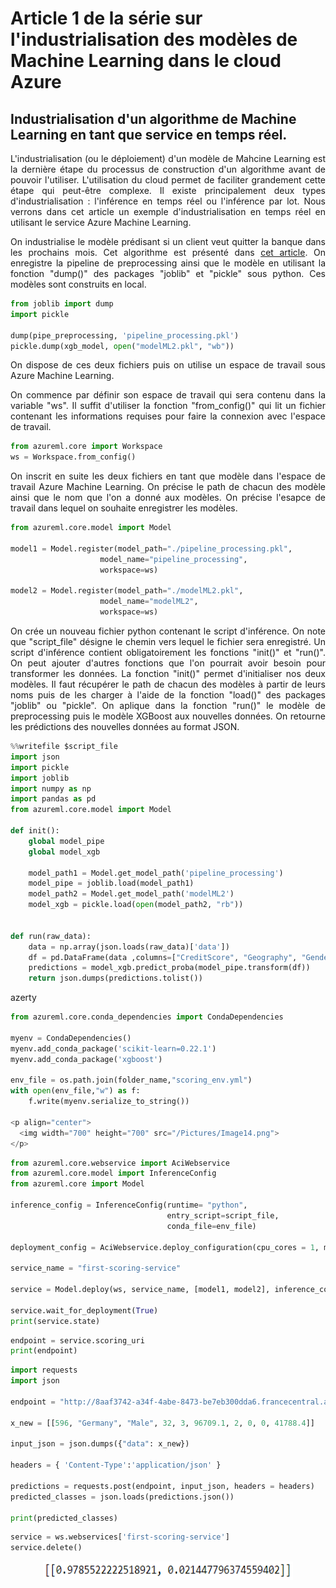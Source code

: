 # Article 1 de la série sur l'industrialisation des modèles de Machine Learning dans le cloud Azure

## Industrialisation d'un algorithme de Machine Learning en tant que service en temps réel.

<p align="justify">
L'industrialisation (ou le déploiement) d'un modèle de Mahcine Learning est la dernière étape du processus de construction d'un algorithme avant de pouvoir l'utiliser. 
L'utilisation du cloud permet de faciliter grandement cette étape qui peut-être complexe.
Il existe principalement deux types d'industrialisation : l'inférence en temps réel ou l'inférence par lot. 
Nous verrons dans cet article un exemple d'industrialisation en temps réel en utilisant le service Azure Machine Learning. 
</p>

<p align="justify">
On industrialise le modèle prédisant si un client veut quitter la banque dans les prochains mois. Cet algorithme est présenté dans <a href="https://github.com/Teywa-OZIOL/Article_Data_Science_Katalyse_IS/blob/main/Articles/Serie_1_Article_3_Implementation_XGBoost_Python">cet article</a>. On enregistre la pipeline de preprocessing ainsi que le modèle en utilisant la fonction "dump()" des packages "joblib" et "pickle" sous python. Ces modèles sont construits en local.
</p>

```python
from joblib import dump
import pickle

dump(pipe_preprocessing, 'pipeline_processing.pkl')
pickle.dump(xgb_model, open("modelML2.pkl", "wb"))
```

<p align="justify">
On dispose de ces deux fichiers puis on utilise un espace de travail sous Azure Machine Learning.
</p>

<p align="justify">
On commence par définir son espace de travail qui sera contenu dans la variable "ws". Il suffit d'utiliser la fonction "from_config()" qui lit un fichier contenant les informations requises pour faire la connexion avec l'espace de travail.
</p>

```python
from azureml.core import Workspace
ws = Workspace.from_config()
```

<p align="justify">
On inscrit en suite les deux fichiers en tant que modèle dans l'espace de travail Azure Machine Learning. On précise le path de chacun des modèle ainsi que le nom que l'on a donné aux modèles. On précise l'esapce de travail dans lequel on souhaite enregistrer les modèles.
</p>

```python
from azureml.core.model import Model

model1 = Model.register(model_path="./pipeline_processing.pkl",
                    model_name="pipeline_processing",
                    workspace=ws)

model2 = Model.register(model_path="./modelML2.pkl",
                    model_name="modelML2",
                    workspace=ws)
```
<p align="justify">
On crée un nouveau fichier python contenant le script d'inférence. On note que "script_file" désigne le chemin vers lequel le fichier sera enregistré. Un script d'inférence contient obligatoirement les fonctions "init()" et "run()". On peut ajouter d'autres fonctions que l'on pourrait avoir besoin pour transformer les données. La fonction "init()" permet d'initialiser nos deux modèles. Il faut récupérer le path de chacun des modèles à partir de leurs noms puis de les charger à l'aide de la fonction "load()" des packages "joblib" ou "pickle". On aplique dans la fonction "run()" le modèle de preprocessing puis le modèle XGBoost aux nouvelles données. On retourne les prédictions des nouvelles données au format JSON. 
</p>

```python
%%writefile $script_file
import json
import pickle
import joblib
import numpy as np
import pandas as pd
from azureml.core.model import Model

def init():
    global model_pipe
    global model_xgb
        
    model_path1 = Model.get_model_path('pipeline_processing')
    model_pipe = joblib.load(model_path1)
    model_path2 = Model.get_model_path('modelML2')
    model_xgb = pickle.load(open(model_path2, "rb"))


def run(raw_data):
    data = np.array(json.loads(raw_data)['data'])
    df = pd.DataFrame(data ,columns=["CreditScore", "Geography", "Gender", "Age", "Tenure", "Balance", "NumOfProducts", "HasCrCard", "IsActiveMember", "EstimatedSalary"])  
    predictions = model_xgb.predict_proba(model_pipe.transform(df))
    return json.dumps(predictions.tolist())
```

<p align="justify">
azerty
</p>

```python
from azureml.core.conda_dependencies import CondaDependencies 

myenv = CondaDependencies()
myenv.add_conda_package('scikit-learn=0.22.1')
myenv.add_conda_package('xgboost')

env_file = os.path.join(folder_name,"scoring_env.yml")
with open(env_file,"w") as f:
    f.write(myenv.serialize_to_string())

<p align="center">
  <img width="700" height="700" src="/Pictures/Image14.png">
</p>
```

```python
from azureml.core.webservice import AciWebservice
from azureml.core.model import InferenceConfig
from azureml.core import Model

inference_config = InferenceConfig(runtime= "python",
                                   entry_script=script_file,
                                   conda_file=env_file)

deployment_config = AciWebservice.deploy_configuration(cpu_cores = 1, memory_gb = 1)

service_name = "first-scoring-service"

service = Model.deploy(ws, service_name, [model1, model2], inference_config, deployment_config)

service.wait_for_deployment(True)
print(service.state)
```


```python
endpoint = service.scoring_uri
print(endpoint)
```

```python
import requests
import json

endpoint = "http://8aaf3742-a34f-4abe-8473-be7eb300dda6.francecentral.azurecontainer.io/score"

x_new = [[596, "Germany", "Male", 32, 3, 96709.1, 2, 0, 0, 41788.4]]

input_json = json.dumps({"data": x_new})

headers = { 'Content-Type':'application/json' }

predictions = requests.post(endpoint, input_json, headers = headers)
predicted_classes = json.loads(predictions.json())

print(predicted_classes)
```

```python
service = ws.webservices['first-scoring-service']
service.delete()
```

<p align="center">
  <img width="400" height="30" src="/Pictures/Image15.png">
</p>
